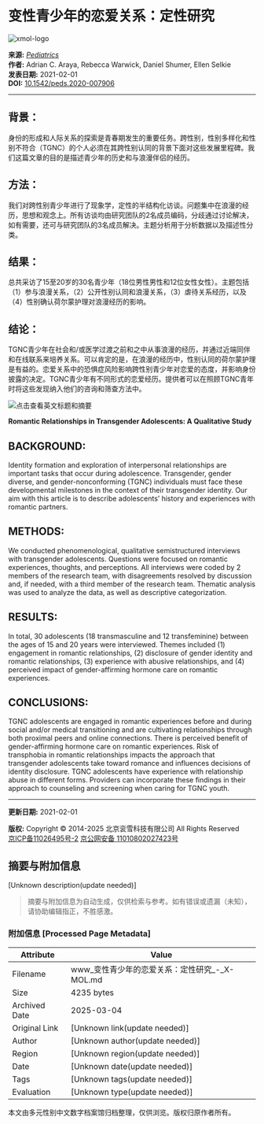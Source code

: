 # 变性青少年的恋爱关系：定性研究

![xmol-logo](https://scdn.x-mol.com/jcss/images/logo-new.jpg)

**来源:** [_Pediatrics_](https://www.x-mol.net/paperRedirect/1351633314203332608)  
**作者:** Adrian C. Araya, Rebecca Warwick, Daniel Shumer, Ellen Selkie  
**发表日期:** 2021-02-01  
**DOI:** [10.1542/peds.2020-007906](https://www.x-mol.net/paperRedirect/1351633314203332608)  

---

## 背景：

身份的形成和人际关系的探索是青春期发生的重要任务。跨性别，性别多样化和性别不符合（TGNC）的个人必须在其跨性别认同的背景下面对这些发展里程碑。我们这篇文章的目的是描述青少年的历史和与浪漫伴侣的经历。

## 方法：

我们对跨性别青少年进行了现象学，定性的半结构化访谈。问题集中在浪漫的经历，思想和观念上。所有访谈均由研究团队的2名成员编码，分歧通过讨论解决，如有需要，还可与研究团队的3名成员解决。主题分析用于分析数据以及描述性分类。

## 结果：

总共采访了15至20岁的30名青少年（18位男性男性和12位女性女性）。主题包括（1）参与浪漫关系，（2）公开性别认同和浪漫关系，（3）虐待关系经历，以及（4）性别确认荷尔蒙护理对浪漫经历的影响。

## 结论：

TGNC青少年在社会和/或医学过渡之前和之中从事浪漫的经历，并通过近端同伴和在线联系来培养关系。可以肯定的是，在浪漫的经历中，性别认同的荷尔蒙护理是有益的。恋爱关系中的恐惧症风险影响跨性别青少年对恋爱的态度，并影响身份披露的决定。TGNC青少年有不同形式的恋爱经历。提供者可以在照顾TGNC青年时将这些发现纳入他们的咨询和筛查方法中。

![点击查看英文标题和摘要](https://scdn.x-mol.com/jcss/images/paperTranslation.png)

**Romantic Relationships in Transgender Adolescents: A Qualitative Study**  

## BACKGROUND:

Identity formation and exploration of interpersonal relationships are important tasks that occur during adolescence. Transgender, gender diverse, and gender-nonconforming (TGNC) individuals must face these developmental milestones in the context of their transgender identity. Our aim with this article is to describe adolescents’ history and experiences with romantic partners.

## METHODS:

We conducted phenomenological, qualitative semistructured interviews with transgender adolescents. Questions were focused on romantic experiences, thoughts, and perceptions. All interviews were coded by 2 members of the research team, with disagreements resolved by discussion and, if needed, with a third member of the research team. Thematic analysis was used to analyze the data, as well as descriptive categorization.

## RESULTS:

In total, 30 adolescents (18 transmasculine and 12 transfeminine) between the ages of 15 and 20 years were interviewed. Themes included (1) engagement in romantic relationships, (2) disclosure of gender identity and romantic relationships, (3) experience with abusive relationships, and (4) perceived impact of gender-affirming hormone care on romantic experiences.

## CONCLUSIONS:

TGNC adolescents are engaged in romantic experiences before and during social and/or medical transitioning and are cultivating relationships through both proximal peers and online connections. There is perceived benefit of gender-affirming hormone care on romantic experiences. Risk of transphobia in romantic relationships impacts the approach that transgender adolescents take toward romance and influences decisions of identity disclosure. TGNC adolescents have experience with relationship abuse in different forms. Providers can incorporate these findings in their approach to counseling and screening when caring for TGNC youth.

---

**更新日期:** 2021-02-01

**版权:** Copyright © 2014-2025 北京衮雪科技有限公司 All Rights Reserved  
[京ICP备11026495号-2](https://beian.miit.gov.cn/)    [京公网安备 11010802027423号](http://www.beian.gov.cn/portal/registerSystemInfo?recordcode=11010802027423)
<!-- tcd_original_link https://www.x-mol.com/paper/1351633314203332608/t -->


## 摘要与附加信息

<!-- tcd_abstract -->
[Unknown description(update needed)]
<!-- tcd_abstract_end -->

> 摘要与附加信息为自动生成，仅供检索与参考。如有错误或遗漏（未知），请协助编辑指正，不胜感激。

### 附加信息 [Processed Page Metadata]

| Attribute       | Value                                  |
|-----------------|----------------------------------------|
| Filename        | www_变性青少年的恋爱关系：定性研究_-_X-MOL.md                             |
| Size            | 4235 bytes                           |
| Archived Date   | 2025-03-04                             |
| Original Link   | [Unknown link(update needed)]                       |
| Author          | [Unknown author(update needed)]                               |
| Region          | [Unknown region(update needed)]                               |
| Date            | [Unknown date(update needed)]                                 |
| Tags            | [Unknown tags(update needed)]                                 |
| Evaluation            | [Unknown type(update needed)]                                 |
<!-- tcd_table_end -->

本文由多元性别中文数字档案馆归档整理，仅供浏览。版权归原作者所有。
